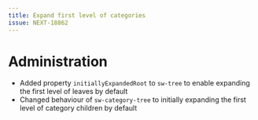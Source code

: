 ```yaml
---
title: Expand first level of categories
issue: NEXT-18862
---
```

# Administration
* Added property `initiallyExpandedRoot` to `sw-tree` to enable expanding the first level of leaves by default
* Changed behaviour of `sw-category-tree` to initially expanding the first level of category children by default